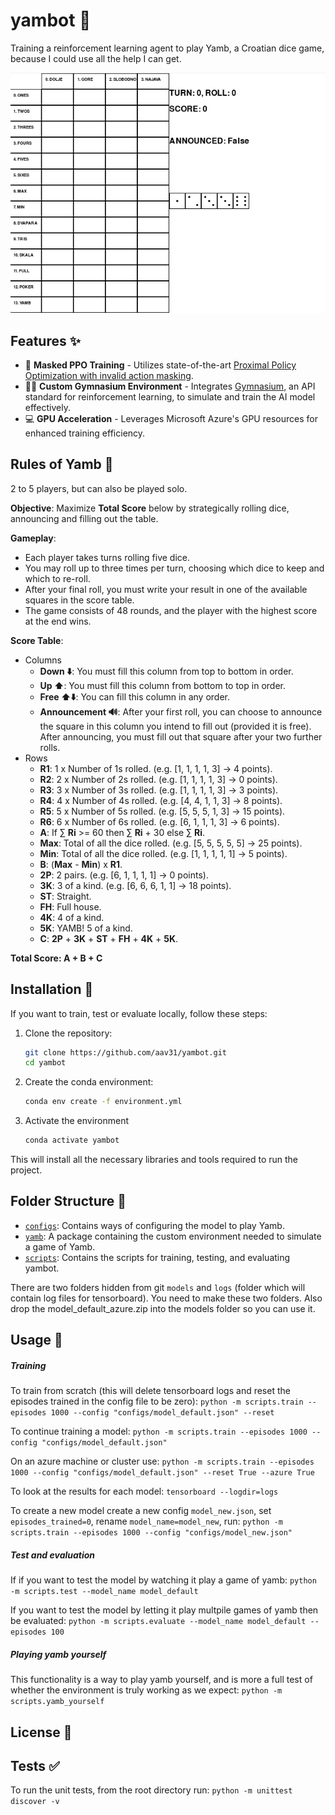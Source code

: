 # yambot 🎲
Training a reinforcement learning agent to play Yamb, a Croatian dice game, because I could use all the help I can get.

![GIF](media/demo3.gif)


## Features ✨
- 🎲 **Masked PPO Training** - Utilizes state-of-the-art [Proximal Policy Optimization with invalid action masking](https://arxiv.org/abs/2006.14171).
- 🏋️‍♂️ **Custom Gymnasium Environment** - Integrates [Gymnasium](https://gymnasium.farama.org/), an API standard for reinforcement learning, to simulate and train the AI model effectively.
- 💻 **GPU Acceleration** - Leverages Microsoft Azure's GPU resources for enhanced training efficiency.

## Rules of Yamb 📜
2 to 5 players, but can also be played solo.

**Objective**: Maximize **Total Score** below by strategically rolling dice, announcing and filling out the table.

**Gameplay**:
- Each player takes turns rolling five dice.
- You may roll up to three times per turn, choosing which dice to keep and which to re-roll.
- After your final roll, you must write your result in one of the available squares in the score table.
- The game consists of 48 rounds, and the player with the highest score at the end wins.

**Score Table**:
- Columns
  - **Down ⬇️**: You must fill this column from top to bottom in order.
  - **Up ⬆️**: You must fill this column from bottom to top in order.
  - **Free ⬆️⬇️**: You can fill this column in any order.
  - **Announcement 🔊**: After your first roll, you can choose to announce the square in this column you intend to fill out (provided it is free). After announcing, you must fill out that square after your two further rolls.
- Rows
  - **R1**: 1 x Number of 1s rolled. (e.g. \[1, 1, 1, 1, 3\] → 4 points).
  - **R2**: 2 x Number of 2s rolled. (e.g. \[1, 1, 1, 1, 3\] → 0 points).
  - **R3**: 3 x Number of 3s rolled. (e.g. \[1, 1, 1, 1, 3\] → 3 points).
  - **R4**: 4 x Number of 4s rolled. (e.g. \[4, 4, 1, 1, 3\] → 8 points).
  - **R5**: 5 x Number of 5s rolled. (e.g. \[5, 5, 5, 1, 3\] → 15 points).
  - **R6**: 6 x Number of 6s rolled. (e.g. \[6, 1, 1, 1, 3\] → 6 points).
  - **A**: If ∑ **Ri** >= 60 then ∑ **Ri** + 30 else ∑ **Ri**.
  - **Max**: Total of all the dice rolled. (e.g. \[5, 5, 5, 5, 5\] → 25 points).
  - **Min**: Total of all the dice rolled. (e.g. \[1, 1, 1, 1, 1\] → 5 points).
  - **B**: (**Max** - **Min**) x **R1**.
  - **2P**: 2 pairs. (e.g. \[6, 1, 1, 1, 1\] → 0 points).
  - **3K**: 3 of a kind. (e.g. \[6, 6, 6, 1, 1\] → 18 points).
  - **ST**: Straight.
  - **FH**: Full house.
  - **4K**: 4 of a kind.
  - **5K**: YAMB! 5 of a kind.
  - **C**: **2P** + **3K** + **ST** + **FH** + **4K** + **5K**.

**Total Score: A + B + C**

## Installation 🔧
If you want to train, test or evaluate locally, follow these steps:
1. Clone the repository:
   ```bash
   git clone https://github.com/aav31/yambot.git
   cd yambot
   ```
2. Create the conda environment:
   ```bash
   conda env create -f environment.yml
   ```
3. Activate the environment
   ```bash
   conda activate yambot
   ```

This will install all the necessary libraries and tools required to run the project.

## Folder Structure 📂
- [`configs`](configs): Contains ways of configuring the model to play Yamb.
- [`yamb`](yamb): A package containing the custom environment needed to simulate a game of Yamb.
- [`scripts`](scripts): Contains the scripts for training, testing, and evaluating yambot.

There are two folders hidden from git `models` and `logs` (folder which will contain log files for tensorboard).
You need to make these two folders.
Also drop the model_default_azure.zip into the models folder so you can use it.

## Usage 🚀
##### Training
To train from scratch (this will delete tensorboard logs and reset the episodes trained in the config file to be zero):
`python -m scripts.train --episodes 1000 --config "configs/model_default.json" --reset`

To continue training a model:
`python -m scripts.train --episodes 1000 --config "configs/model_default.json"`

On an azure machine or cluster use:
`python -m scripts.train --episodes 1000 --config "configs/model_default.json" --reset True --azure True`

To look at the results for each model:
`tensorboard --logdir=logs`

To create a new model create a new config `model_new.json`, set `episodes_trained=0`, rename `model_name=model_new`, run:
`python -m scripts.train --episodes 1000 --config "configs/model_new.json"`

##### Test and evaluation
If if you want to test the model by watching it play a game of yamb:
`python -m scripts.test --model_name model_default`

If you want to test the model by letting it play multpile games of yamb then be evaluated:
`python -m scripts.evaluate --model_name model_default --episodes 100`

##### Playing yamb yourself
This functionality is a way to play yamb yourself, and is more a full test of whether the environment is truly working as we expect:
`python -m scripts.yamb_yourself`

## License 📄

## Tests ✅
To run the unit tests, from the root directory run:
`python -m unittest discover -v`



